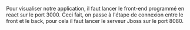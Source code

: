 
Pour visualiser notre application, il faut lancer le front-end programmé en react sur le port 3000. Ceci fait, on passe à l'étape de connexion entre le front et le back, pour cela il faut lancer le serveur Jboss sur le port 8080.
